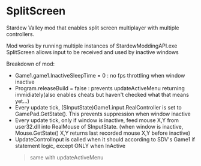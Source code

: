 # SplitScreen
Stardew Valley mod that enables split screen multiplayer with multiple controllers.

Mod works by running multiple instances of StardewModdingAPI.exe
SplitScreen allows input to be received and used by inactive windows

Breakdown of mod:
- Game1.game1.InactiveSleepTime = 0 : no fps throttling when window inactive
- Program.releaseBuild = false : prevents updateActiveMenu returning immidiately(also enables cheats but haven't checked what that means yet...)
- Every update tick, (SInputState)Game1.input.RealController is set to GamePad.GetState(). This prevents suppression when window inactive
- Every update tick, only if window is inactive, feed mouse X,Y from user32.dll into RealMouse of SInputState. (when window is inactive, Mouse.GetState() X,Y returns last recorded mouse X,Y before inactive)
- UpdateControlInput is called when it should according to SDV's Game1 if statement logic, except ONLY when InActive
    >same with updateActiveMenu
